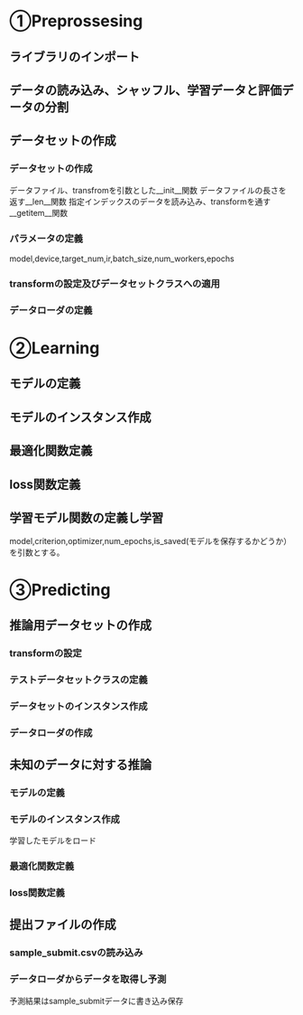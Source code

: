 # ①Preprossesing
## ライブラリのインポート 
## データの読み込み、シャッフル、学習データと評価データの分割 
## データセットの作成 
### データセットの作成
データファイル、transfromを引数とした__init__関数 
データファイルの長さを返す__len__関数 
指定インデックスのデータを読み込み、transformを通す__getitem__関数 
### パラメータの定義 
model,device,target_num,ir,batch_size,num_workers,epochs 
### transformの設定及びデータセットクラスへの適用
### データローダの定義　
# ②Learning 
## モデルの定義 
## モデルのインスタンス作成
## 最適化関数定義 
## loss関数定義 
## 学習モデル関数の定義し学習 
model,criterion,optimizer,num_epochs,is_saved(モデルを保存するかどうか）を引数とする。 
# ③Predicting 
## 推論用データセットの作成 
### transformの設定 
### テストデータセットクラスの定義 
### データセットのインスタンス作成 
### データローダの作成 
## 未知のデータに対する推論 
### モデルの定義 
### モデルのインスタンス作成 
学習したモデルをロード 
### 最適化関数定義 
### loss関数定義 
## 提出ファイルの作成 
### sample_submit.csvの読み込み 
### データローダからデータを取得し予測 
予測結果はsample_submitデータに書き込み保存
